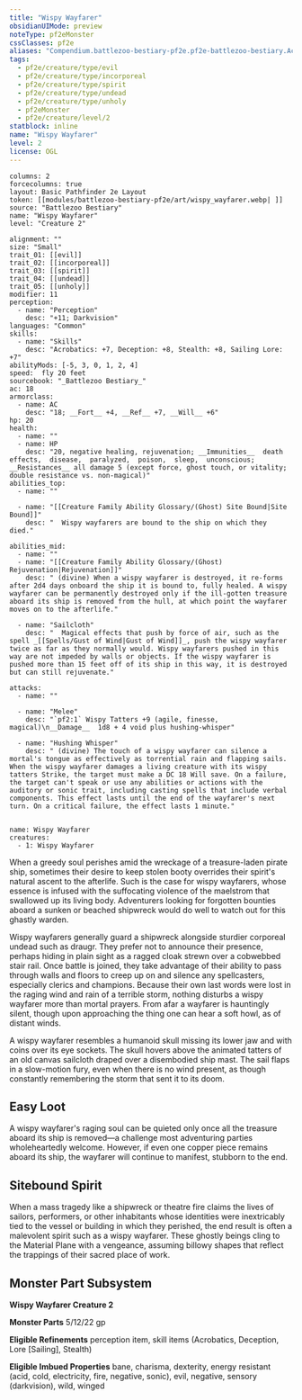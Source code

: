 ```yaml
---
title: "Wispy Wayfarer"
obsidianUIMode: preview
noteType: pf2eMonster
cssClasses: pf2e
aliases: "Compendium.battlezoo-bestiary-pf2e.pf2e-battlezoo-bestiary.Actor.5D9EyO4y4ZrbY2qG" 
tags:
  - pf2e/creature/type/evil
  - pf2e/creature/type/incorporeal
  - pf2e/creature/type/spirit
  - pf2e/creature/type/undead
  - pf2e/creature/type/unholy
  - pf2eMonster
  - pf2e/creature/level/2
statblock: inline
name: "Wispy Wayfarer"
level: 2
license: OGL
---
```


```statblock
columns: 2
forcecolumns: true
layout: Basic Pathfinder 2e Layout
token: [[modules/battlezoo-bestiary-pf2e/art/wispy_wayfarer.webp| ]]
source: "Battlezoo Bestiary"
name: "Wispy Wayfarer"
level: "Creature 2"

alignment: ""
size: "Small"
trait_01: [[evil]]
trait_02: [[incorporeal]]
trait_03: [[spirit]]
trait_04: [[undead]]
trait_05: [[unholy]]
modifier: 11
perception:
  - name: "Perception"
    desc: "+11; Darkvision"
languages: "Common"
skills:
  - name: "Skills"
    desc: "Acrobatics: +7, Deception: +8, Stealth: +8, Sailing Lore: +7"
abilityMods: [-5, 3, 0, 1, 2, 4]
speed:  fly 20 feet
sourcebook: "_Battlezoo Bestiary_"
ac: 18
armorclass:
  - name: AC
    desc: "18; __Fort__ +4, __Ref__ +7, __Will__ +6"
hp: 20
health:
  - name: ""
  - name: HP
    desc: "20, negative healing, rejuvenation; __Immunities__  death effects,  disease,  paralyzed,  poison,  sleep,  unconscious; __Resistances__ all damage 5 (except force, ghost touch, or vitality; double resistance vs. non-magical)"
abilities_top:
  - name: ""

  - name: "[[Creature Family Ability Glossary/(Ghost) Site Bound|Site Bound]]"
    desc: "  Wispy wayfarers are bound to the ship on which they died."

abilities_mid:
  - name: ""
  - name: "[[Creature Family Ability Glossary/(Ghost) Rejuvenation|Rejuvenation]]"
    desc: " (divine) When a wispy wayfarer is destroyed, it re-forms after 2d4 days onboard the ship it is bound to, fully healed. A wispy wayfarer can be permanently destroyed only if the ill-gotten treasure aboard its ship is removed from the hull, at which point the wayfarer moves on to the afterlife."

  - name: "Sailcloth"
    desc: "  Magical effects that push by force of air, such as the spell _[[Spells/Gust of Wind|Gust of Wind]]_, push the wispy wayfarer twice as far as they normally would. Wispy wayfarers pushed in this way are not impeded by walls or objects. If the wispy wayfarer is pushed more than 15 feet off of its ship in this way, it is destroyed but can still rejuvenate."

attacks:
  - name: ""

  - name: "Melee"
    desc: "`pf2:1` Wispy Tatters +9 (agile, finesse, magical)\n__Damage__  1d8 + 4 void plus hushing-whisper"

  - name: "Hushing Whisper"
    desc: " (divine) The touch of a wispy wayfarer can silence a mortal's tongue as effectively as torrential rain and flapping sails. When the wispy wayfarer damages a living creature with its wispy tatters Strike, the target must make a DC 18 Will save. On a failure, the target can't speak or use any abilities or actions with the auditory or sonic trait, including casting spells that include verbal components. This effect lasts until the end of the wayfarer's next turn. On a critical failure, the effect lasts 1 minute."
 
```

```encounter-table
name: Wispy Wayfarer
creatures:
  - 1: Wispy Wayfarer
```



When a greedy soul perishes amid the wreckage of a treasure-laden pirate ship, sometimes their desire to keep stolen booty overrides their spirit's natural ascent to the afterlife. Such is the case for wispy wayfarers, whose essence is infused with the suffocating violence of the maelstrom that swallowed up its living body. Adventurers looking for forgotten bounties aboard a sunken or beached shipwreck would do well to watch out for this ghastly warden.

Wispy wayfarers generally guard a shipwreck alongside sturdier corporeal undead such as draugr. They prefer not to announce their presence, perhaps hiding in plain sight as a ragged cloak strewn over a cobwebbed stair rail. Once battle is joined, they take advantage of their ability to pass through walls and floors to creep up on and silence any spellcasters, especially clerics and champions. Because their own last words were lost in the raging wind and rain of a terrible storm, nothing disturbs a wispy wayfarer more than mortal prayers. From afar a wayfarer is hauntingly silent, though upon approaching the thing one can hear a soft howl, as of distant winds.

A wispy wayfarer resembles a humanoid skull missing its lower jaw and with coins over its eye sockets. The skull hovers above the animated tatters of an old canvas sailcloth draped over a disembodied ship mast. The sail flaps in a slow-motion fury, even when there is no wind present, as though constantly remembering the storm that sent it to its doom.

## Easy Loot

A wispy wayfarer's raging soul can be quieted only once all the treasure aboard its ship is removed—a challenge most adventuring parties wholeheartedly welcome. However, if even one copper piece remains aboard its ship, the wayfarer will continue to manifest, stubborn to the end.

## Sitebound Spirit

When a mass tragedy like a shipwreck or theatre fire claims the lives of sailors, performers, or other inhabitants whose identities were inextricably tied to the vessel or building in which they perished, the end result is often a malevolent spirit such as a wispy wayfarer. These ghostly beings cling to the Material Plane with a vengeance, assuming billowy shapes that reflect the trappings of their sacred place of work.

## Monster Part Subsystem

**Wispy Wayfarer Creature 2**

**Monster Parts** 5/12/22 gp

**Eligible Refinements** perception item, skill items (Acrobatics, Deception, Lore \[Sailing\], Stealth)

**Eligible Imbued Properties** bane, charisma, dexterity, energy resistant (acid, cold, electricity, fire, negative, sonic), evil, negative, sensory (darkvision), wild, winged
